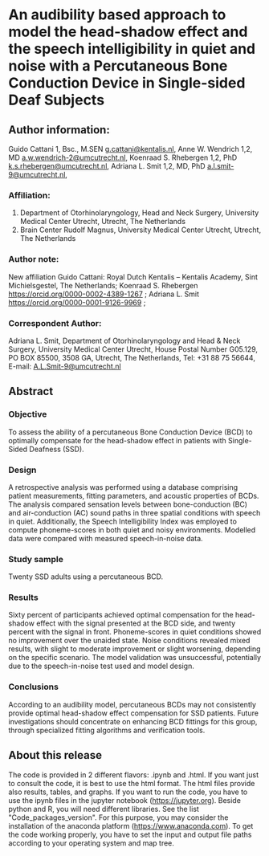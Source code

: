 # An audibility based approach to model the head-shadow effect and the speech intelligibility in quiet and noise with a Percutaneous Bone Conduction Device in Single-sided Deaf Subjects  


## Author information:
Guido Cattani 1, Bsc., M.SEN			g.cattani@kentalis.nl, 
Anne W. Wendrich 1,2, MD			    a.w.wendrich-2@umcutrecht.nl, 
Koenraad S. Rhebergen 1,2, PhD			k.s.rhebergen@umcutrecht.nl, 
Adriana L. Smit 1,2,  MD, PhD			a.l.smit-9@umcutrecht.nl, 

### Affiliation:
1. Department of Otorhinolaryngology, Head and Neck Surgery, University Medical Center Utrecht, Utrecht, The Netherlands
2. Brain Center Rudolf Magnus, University Medical Center Utrecht, Utrecht, The Netherlands 

### Author note:
New affiliation Guido Cattani: Royal Dutch Kentalis – Kentalis Academy, Sint Michielsgestel, The Netherlands; 
Koenraad S. Rhebergen 			    https://orcid.org/0000-0002-4389-1267 ; 
Adriana L. Smit 					https://orcid.org/0000-0001-9126-9969  ;

### Correspondent Author: 
Adriana L. Smit,
Department of Otorhinolaryngology and Head & Neck Surgery,
University Medical Center Utrecht,
House Postal Number G05.129,
PO BOX 85500, 3508 GA,
Utrecht, The Netherlands,
Tel: +31 88 75 56644,
E-mail: 	A.L.Smit-9@umcutrecht.nl


## Abstract
### Objective 
To assess the ability of a percutaneous Bone Conduction Device (BCD) to optimally compensate for the head-shadow effect in patients with Single-Sided Deafness (SSD).
### Design
A retrospective analysis was performed using a database comprising patient measurements, fitting parameters, and acoustic properties of BCDs. The analysis compared sensation levels between bone-conduction (BC) and air-conduction (AC) sound paths in three spatial conditions with speech in quiet. Additionally, the Speech Intelligibility Index was employed to compute phoneme-scores in both quiet and noisy environments. Modelled data were compared with measured speech-in-noise data.
### Study sample 
Twenty SSD adults using a percutaneous BCD.
### Results 
Sixty percent of participants achieved optimal compensation for the head-shadow effect with the signal presented at the BCD side, and twenty percent with the signal in front. Phoneme-scores in quiet conditions showed no improvement over the unaided state. Noise conditions revealed mixed results, with slight to moderate improvement or slight worsening, depending on the specific scenario. The model validation was unsuccessful, potentially due to the speech-in-noise test used and model design. 
### Conclusions 
According to an audibility model, percutaneous BCDs may not consistently provide optimal head-shadow effect compensation for SSD patients. Future investigations should concentrate on enhancing BCD fittings for this group, through specialized fitting algorithms and verification tools.


## About this release 
The code is provided in 2 different flavors: .ipynb and .html. If you want just to consult the code, it is best to use the html format. The html files provide also results, tables, and graphs. If you want to run the code, you have to use the ipynb files in the jupyter notebook (https://jupyter.org). Beside python and R, you will need different libraries. See the list "Code_packages_version". For this purpose, you may consider the installation of the anaconda platform (https://www.anaconda.com). To get the code working properly, you have to set the input and output file paths according to your operating system and map tree. 

